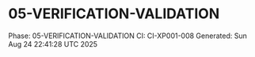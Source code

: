 # 05-VERIFICATION-VALIDATION
Phase: 05-VERIFICATION-VALIDATION
CI: CI-XP001-008
Generated: Sun Aug 24 22:41:28 UTC 2025
